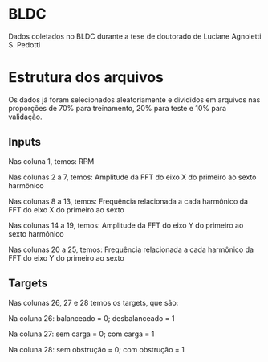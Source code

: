 # BLDC
Dados coletados no BLDC durante a tese de doutorado de Luciane Agnoletti S. Pedotti

# Estrutura dos arquivos
Os dados já foram selecionados aleatoriamente e divididos em arquivos nas proporções de 70% para treinamento, 20% para teste e 10% para validação.
<h2>Inputs</h2>
<p>Nas coluna 1, temos: RPM</p>
<p>Nas colunas 2 a 7, temos: Amplitude da FFT do eixo X do primeiro ao sexto harmônico</p>
<p>Nas colunas 8 a 13, temos: Frequência relacionada a cada harmônico da FFT do eixo X do primeiro ao sexto</p>
<p>Nas colunas 14 a 19, temos: Amplitude da FFT do eixo Y do primeiro ao sexto harmônico</p>
<p>Nas colunas 20 a 25, temos: Frequência relacionada a cada harmônico da FFT do eixo Y do primeiro ao sexto</p>
<h2>Targets</h2>
<p>Nas colunas 26, 27 e 28 temos os targets, que são:</p>
<p>Na coluna 26: balanceado = 0; desbalanceado = 1</p>
<p>Na coluna 27: sem carga = 0; com carga = 1</p>
<p>Na coluna 28: sem obstrução = 0; com obstrução = 1</p>
